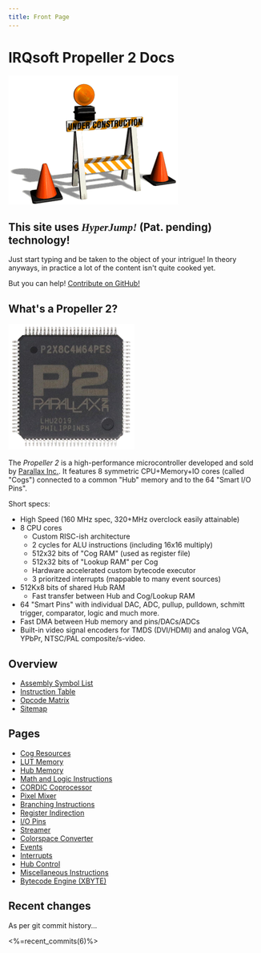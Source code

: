 ```yaml
---
title: Front Page
---
```

# IRQsoft Propeller 2 Docs

<img src="/common/construction.gif" alt="This site is under construction." class="dark-invert">

## This site uses _<span style="font-family: 'Orbitron';">HyperJump!</span>_ (Pat. pending) technology!

Just start typing and be taken to the object of your intrigue! In theory anyways, in practice a lot of the content isn't quite cooked yet.

But you can help! [Contribute on GitHub!](https://github.com/p2docs/p2docs.github.io)


## What's a Propeller 2?

<img src="p2_trans.png" class="float-right" style="max-width:50%;">

The _Propeller 2_ is a high-performance microcontroller developed and sold by [Parallax Inc.](https://www.parallax.com). It features 8 symmetric CPU+Memory+IO cores (called "Cogs") connected to a common "Hub" memory and to the 64 "Smart I/O Pins".

Short specs:

 - High Speed (160 MHz spec, 320+MHz overclock easily attainable)
 - 8 CPU cores
    - Custom RISC-ish architecture
    - 2 cycles for ALU instructions (including 16x16 multiply)
    - 512x32 bits of "Cog RAM" (used as register file)
    - 512x32 bits of "Lookup RAM" per Cog
    - Hardware accelerated custom bytecode executor
    - 3 prioritzed interrupts (mappable to many event sources)
 - 512Kx8 bits of shared Hub RAM
    - Fast transfer between Hub and Cog/Lookup RAM
 - 64 "Smart Pins" with individual DAC, ADC, pullup, pulldown, schmitt trigger, comparator, logic and much more.
 - Fast DMA between Hub memory and pins/DACs/ADCs
 - Built-in video signal encoders for TMDS (DVI/HDMI) and analog VGA, YPbPr, NTSC/PAL composite/s-video.


## Overview

 - [Assembly Symbol List](asm_index.html)
 - [Instruction Table](p2_optable.html)
 - [Opcode Matrix](p2_opmatrix.html)
 - [Sitemap](sitemap.html)

## Pages

 - [Cog Resources](cog.html)
 - [LUT Memory](lutmem.html)
 - [Hub Memory](hubmem.html)
 - [Math and Logic Instructions](alu.html)
 - [CORDIC Coprocessor](cordic.html)
 - [Pixel Mixer](mixpix.html)
 - [Branching Instructions](branch.html)
 - [Register Indirection](indir.html)
 - [I/O Pins](pin.html)
 - [Streamer](streamer.html)
 - [Colorspace Converter](colorspace.html)
 - [Events](event.html)
 - [Interrupts](irq.html)
 - [Hub Control](hubctrl.html)
 - [Miscellaneous Instructions](misc.html)
 - [Bytecode Engine (XBYTE)](xbyte.html)


## Recent changes

As per git commit history...

<%=recent_commits(6)%>


